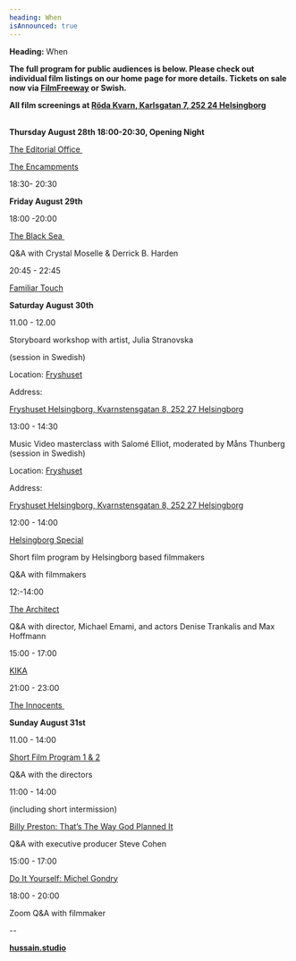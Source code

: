 ```yaml
---
heading: When
isAnnounced: true
---
```

**Heading:** When

**The full program for public audiences is below. Please check out individual film listings on our home page for more details. Tickets on sale now via [FilmFreeway](https://filmfreeway.com/GasebackFilmFestival) or Swish.**

**All film screenings at [Röda Kvarn, Karlsgatan 7, 252 24 Helsingborg](https://share.google/01wnhQl2tUWUOeZ1Y)**

\
**Thursday August 28th 18:00-20:30, Opening Night**

[The Editorial Office ](https://gasebackfilmfestival.com/movies/the-editorial-office)

[T﻿he Encampments](https://gasebackfilmfestival.com/movies/the-encampments)

18:30- 20:30

[](https://gasebackfilmfestival.com/movies/the-encampments)

**Friday August 29th** 

18:00 -20:00 

[The Black Sea ](https://gasebackfilmfestival.com/movies/the-black-sea)

Q&A with Crystal Moselle & Derrick B. Harden

20:45 - 22:45

[Familiar Touch](https://gasebackfilmfestival.com/movies/familiar-touch)

**Saturday August 30th**

​1​1.00 - 12.00

Storyboard workshop with artist, Julia Stranovska 

(session in Swedish)

Location: [Fryshuset](https://fryshuset.se/plats/helsingborg)

Address: 

[Fryshuset Helsingborg, Kvarnstensgatan 8, 252 27 Helsingborg](https://share.google/JeBv6qHW0fIsFDNmD)

​1​3:00 - 14:30

Music Video masterclass with Salomé Elliot, moderated by Måns Thunberg\
(session in Swedish)

Location: [Fryshuset](https://fryshuset.se/plats/helsingborg)

Address: 

[Fryshuset Helsingborg, Kvarnstensgatan 8, 252 27 Helsingborg](https://share.google/JeBv6qHW0fIsFDNmD)

12:00 - 14:00

[Helsingborg Special](https://gasebackfilmfestival.com/movies)

Short film program by Helsingborg based filmmakers

Q&A with filmmakers 

12:-14:00

[The Architect](https://gasebackfilmfestival.com/movies/the-architect)

[](https://gasebackfilmfestival.com/movies/the-architect)Q&A with director, Michael Emami, and actors Denise Trankalis and Max Hoffmann

​1​5:00 - 17:00

[K﻿IKA](https://gasebackfilmfestival.com/movies/kika)

21:00 - 23:00 

[The Innocents ](https://gasebackfilmfestival.com/movies/the-innocents)

**Sunday August 31st**

11.00 - 14:00

[Short Film Program 1 & 2](https://gasebackfilmfestival.com/movies)

Q&A with the directors 

​1​1:00 - 1​4:00 

​(including short intermission)

[Billy Preston: That’s The Way God Planned It](https://gasebackfilmfestival.com/movies/billy-preston-thats-the-way-god-planned-it)

[](https://gasebackfilmfestival.com/movies/billy-preston-thats-the-way-god-planned-it)Q&A with executive producer Steve Cohen

​1​5:00 - ​1​7:00

[Do It Yourself: Michel Gondry](https://gasebackfilmfestival.com/movies/michel-gondry-do-it-yourself)

​18:00 - 20:00

Zoom Q&A with filmmaker

\--

**[hussain.studio](http://hussain.studio/)**